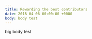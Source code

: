 ```yaml
---
title: Rewarding the best contributors
date: 2018-04-06 00:00:00 +0000
body: body test
---
```

big body test